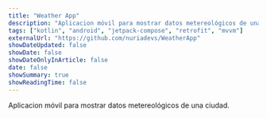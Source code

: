 ```yaml
---
title: "Weather App"
description: "Aplicacion móvil para mostrar datos metereológicos de una ciudad."
tags: ["kotlin", "android", "jetpack-compose", "retrofit", "mvvm"]
externalUrl: "https://github.com/nuriadevs/WeatherApp"
showDateUpdated: false
showDate: false
showDateOnlyInArticle: false
date: false
showSummary: true
showReadingTime: false
---
```


Aplicacion móvil para mostrar datos metereológicos de una ciudad. 
